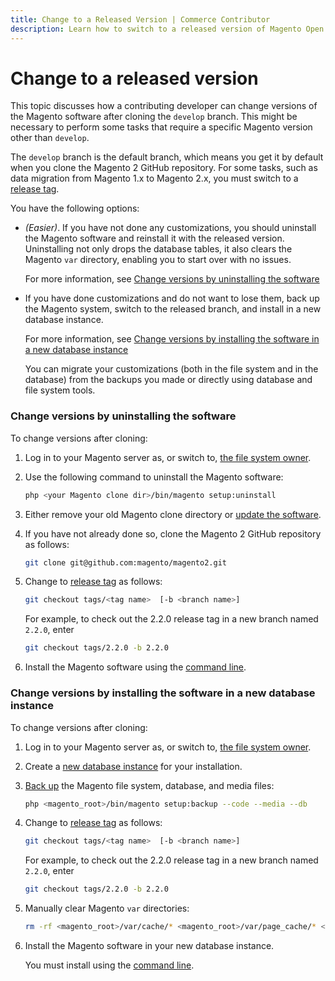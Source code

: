 ```yaml
---
title: Change to a Released Version | Commerce Contributor
description: Learn how to switch to a released version of Magento Open Source after installing from a development branch.
---
```


# Change to a released version

This topic discusses how a contributing developer can change versions of the Magento software after cloning the `develop` branch. This might be necessary to perform some tasks that require a specific Magento version other than `develop`.

The `develop` branch is the default branch, which means you get it by default when you clone the Magento 2 GitHub repository. For some tasks, such as data migration from Magento 1.x to Magento 2.x, you must switch to a [release tag](https://github.com/magento/magento2/tags).

You have the following options:

*  *(Easier)*. If you have not done any customizations, you should uninstall the Magento software and reinstall it with the released version. Uninstalling not only drops the database tables, it also clears the Magento `var` directory, enabling you to start over with no issues.

   For more information, see [Change versions by uninstalling the software](#change-versions-by-uninstalling-the-software)

*  If you have done customizations and do not want to lose them, back up the Magento system, switch to the released branch, and install in a new database instance.

   For more information, see [Change versions by installing the software in a new database instance](#change-versions-by-installing-the-software-in-a-new-database-instance)

   You can migrate your customizations (both in the file system and in the database) from the backups you made or directly using database and file system tools.

### Change versions by uninstalling the software

To change versions after cloning:

1. Log in to your Magento server as, or switch to, [the file system owner](https://devdocs.magento.com/guides/v2.4/install-gde/prereq/file-sys-perms-over.html).
1. Use the following command to uninstall the Magento software:

   ```bash
   php <your Magento clone dir>/bin/magento setup:uninstall
   ```

1. Either remove your old Magento clone directory or [update the software](https://devdocs.magento.com/guides/v2.4/install-gde/install/cli/dev_update-magento.html).
1. If you have not already done so, clone the Magento 2 GitHub repository as follows:

   ```bash
   git clone git@github.com:magento/magento2.git
   ```

1. Change to [release tag](https://github.com/magento/magento2/tags) as follows:

   ```bash
   git checkout tags/<tag name>  [-b <branch name>]
   ```

   For example, to check out the 2.2.0 release tag in a new branch named `2.2.0`, enter

   ```bash
   git checkout tags/2.2.0 -b 2.2.0
   ```

1. Install the Magento software using the [command line](https://devdocs.magento.com/guides/v2.4/install-gde/install/cli/install-cli-install.html).

### Change versions by installing the software in a new database instance

To change versions after cloning:

1. Log in to your Magento server as, or switch to, [the file system owner](https://devdocs.magento.com/guides/v2.4/install-gde/prereq/file-sys-perms-over.html).
1. Create a [new database instance](https://devdocs.magento.com/guides/v2.4/install-gde/prereq/mysql.html#instgde-prereq-mysql-config) for your installation.
1. [Back up](https://devdocs.magento.com/guides/v2.4/install-gde/install/cli/install-cli-backup.html#instgde-cli-uninst-back) the Magento file system, database, and media files:

   ```bash
   php <magento_root>/bin/magento setup:backup --code --media --db
   ```

1. Change to [release tag](https://github.com/magento/magento2/tags) as follows:

   ```bash
   git checkout tags/<tag name>  [-b <branch name>]
   ```

   For example, to check out the 2.2.0 release tag in a new branch named `2.2.0`, enter

   ```bash
   git checkout tags/2.2.0 -b 2.2.0
   ```

1. Manually clear Magento `var` directories:

   ```bash
   rm -rf <magento_root>/var/cache/* <magento_root>/var/page_cache/* <magento_root>/generated/code/*
   ```

1. Install the Magento software in your new database instance.

   You must install using the [command line](https://devdocs.magento.com/guides/v2.4/install-gde/install/cli/install-cli-install.html).
